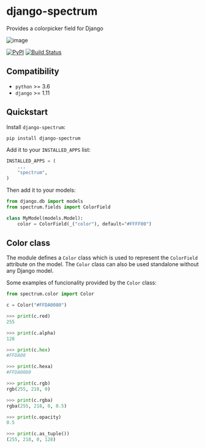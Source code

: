 # django-spectrum

Provides a colorpicker field for Django

![image](https://user-images.githubusercontent.com/6928240/170836333-eb125dac-e617-44d3-9f3b-eefa8501b373.png)

[![PyPI](https://img.shields.io/pypi/v/django-spectrum.svg)](https://pypi.org/project/django-spectrum/)
[![Build Status](https://travis-ci.com/dldevinc/django-spectrum.svg?branch=master)](https://travis-ci.org/dldevinc/django-spectrum)

## Compatibility

-   `python` >= 3.6
-   `django` >= 1.11

## Quickstart

Install `django-spectrum`:

```bash
pip install django-spectrum
```

Add it to your `INSTALLED_APPS` list:

```python
INSTALLED_APPS = (
    ...
    "spectrum",
)
```

Then add it to your models:

```python
from django.db import models
from spectrum.fields import ColorField

class MyModel(models.Model):
    color = ColorField(_("color"), default="#FFFF00")
```

## Color class

The module defines a `Color` class which is used to represent the `ColorField`
attribute on the model. The `Color` class can also be used standalone without
any Django model.

Some examples of funcionality provided by the `Color` class:

```python
from spectrum.color import Color

c = Color("#FFDA0080")

>>> print(c.red)
255

>>> print(c.alpha)
128

>>> print(c.hex)
#FFDA00

>>> print(c.hexa)
#FFDA0080

>>> print(c.rgb)
rgb(255, 218, 0)

>>> print(c.rgba)
rgba(255, 218, 0, 0.5)

>>> print(c.opacity)
0.5

>>> print(c.as_tuple())
(255, 218, 0, 128)
```
